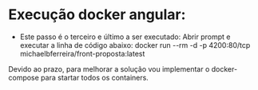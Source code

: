 # Execução docker angular:


- Este passo é o terceiro e último a ser executado: Abrir prompt e executar a linha de código abaixo:
docker run --rm -d -p 4200:80/tcp michaelbferreira/front-proposta:latest

Devido ao prazo, para melhorar a solução vou implementar o docker-compose para startar todos os containers.
